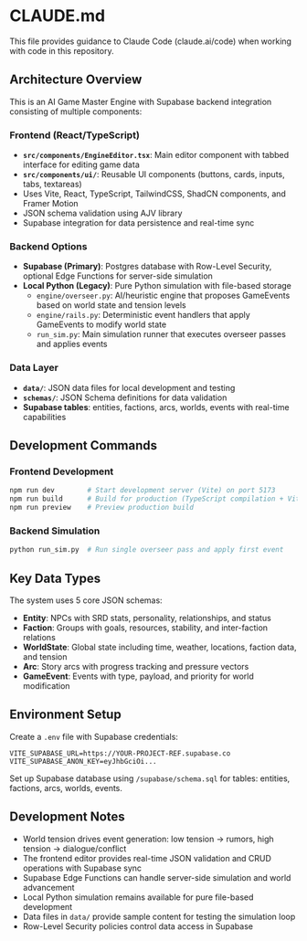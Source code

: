 # CLAUDE.md

This file provides guidance to Claude Code (claude.ai/code) when working with code in this repository.

## Architecture Overview

This is an AI Game Master Engine with Supabase backend integration consisting of multiple components:

### Frontend (React/TypeScript)
- **`src/components/EngineEditor.tsx`**: Main editor component with tabbed interface for editing game data
- **`src/components/ui/`**: Reusable UI components (buttons, cards, inputs, tabs, textareas)
- Uses Vite, React, TypeScript, TailwindCSS, ShadCN components, and Framer Motion
- JSON schema validation using AJV library
- Supabase integration for data persistence and real-time sync

### Backend Options
- **Supabase (Primary)**: Postgres database with Row-Level Security, optional Edge Functions for server-side simulation
- **Local Python (Legacy)**: Pure Python simulation with file-based storage
  - `engine/overseer.py`: AI/heuristic engine that proposes GameEvents based on world state and tension levels
  - `engine/rails.py`: Deterministic event handlers that apply GameEvents to modify world state
  - `run_sim.py`: Main simulation runner that executes overseer passes and applies events

### Data Layer
- **`data/`**: JSON data files for local development and testing
- **`schemas/`**: JSON Schema definitions for data validation
- **Supabase tables**: entities, factions, arcs, worlds, events with real-time capabilities

## Development Commands

### Frontend Development
```bash
npm run dev        # Start development server (Vite) on port 5173
npm run build      # Build for production (TypeScript compilation + Vite build)
npm run preview    # Preview production build
```

### Backend Simulation
```bash
python run_sim.py  # Run single overseer pass and apply first event
```

## Key Data Types

The system uses 5 core JSON schemas:
- **Entity**: NPCs with SRD stats, personality, relationships, and status
- **Faction**: Groups with goals, resources, stability, and inter-faction relations
- **WorldState**: Global state including time, weather, locations, faction data, and tension
- **Arc**: Story arcs with progress tracking and pressure vectors
- **GameEvent**: Events with type, payload, and priority for world modification

## Environment Setup

Create a `.env` file with Supabase credentials:
```
VITE_SUPABASE_URL=https://YOUR-PROJECT-REF.supabase.co
VITE_SUPABASE_ANON_KEY=eyJhbGciOi...
```

Set up Supabase database using `/supabase/schema.sql` for tables: entities, factions, arcs, worlds, events.

## Development Notes

- World tension drives event generation: low tension → rumors, high tension → dialogue/conflict
- The frontend editor provides real-time JSON validation and CRUD operations with Supabase sync
- Supabase Edge Functions can handle server-side simulation and world advancement
- Local Python simulation remains available for pure file-based development
- Data files in `data/` provide sample content for testing the simulation loop
- Row-Level Security policies control data access in Supabase